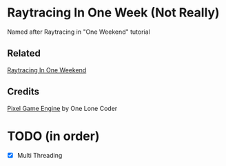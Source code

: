 # Raytracing In One Week (Not Really)
Named after Raytracing in "One Weekend" tutorial

## Related
[Raytracing In One Weekend](https://raytracing.github.io/books/RayTracingInOneWeekend.html)

## Credits
[Pixel Game Engine](https://github.com/OneLoneCoder/olcPixelGameEngine) by One Lone Coder

# TODO (in order)
- [x] Multi Threading